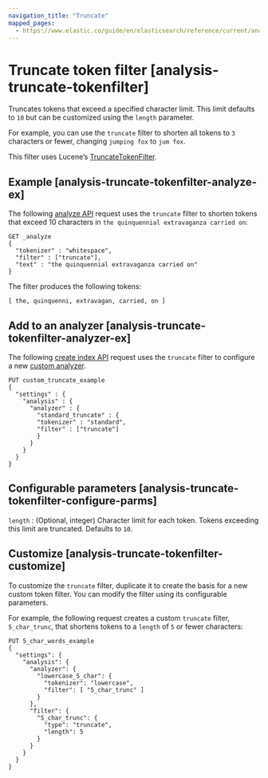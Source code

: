 ```yaml
---
navigation_title: "Truncate"
mapped_pages:
  - https://www.elastic.co/guide/en/elasticsearch/reference/current/analysis-truncate-tokenfilter.html
---
```


# Truncate token filter [analysis-truncate-tokenfilter]


Truncates tokens that exceed a specified character limit. This limit defaults to `10` but can be customized using the `length` parameter.

For example, you can use the `truncate` filter to shorten all tokens to `3` characters or fewer, changing `jumping fox` to `jum fox`.

This filter uses Lucene’s [TruncateTokenFilter](https://lucene.apache.org/core/10_0_0/analysis/common/org/apache/lucene/analysis/miscellaneous/TruncateTokenFilter.md).

## Example [analysis-truncate-tokenfilter-analyze-ex]

The following [analyze API](https://www.elastic.co/docs/api/doc/elasticsearch/operation/operation-indices-analyze) request uses the `truncate` filter to shorten tokens that exceed 10 characters in `the quinquennial extravaganza carried on`:

```console
GET _analyze
{
  "tokenizer" : "whitespace",
  "filter" : ["truncate"],
  "text" : "the quinquennial extravaganza carried on"
}
```

The filter produces the following tokens:

```text
[ the, quinquenni, extravagan, carried, on ]
```


## Add to an analyzer [analysis-truncate-tokenfilter-analyzer-ex]

The following [create index API](https://www.elastic.co/docs/api/doc/elasticsearch/operation/operation-indices-create) request uses the `truncate` filter to configure a new [custom analyzer](docs-content://manage-data/data-store/text-analysis/create-custom-analyzer.md).

```console
PUT custom_truncate_example
{
  "settings" : {
    "analysis" : {
      "analyzer" : {
        "standard_truncate" : {
        "tokenizer" : "standard",
        "filter" : ["truncate"]
        }
      }
    }
  }
}
```


## Configurable parameters [analysis-truncate-tokenfilter-configure-parms]

`length`
:   (Optional, integer) Character limit for each token. Tokens exceeding this limit are truncated. Defaults to `10`.


## Customize [analysis-truncate-tokenfilter-customize]

To customize the `truncate` filter, duplicate it to create the basis for a new custom token filter. You can modify the filter using its configurable parameters.

For example, the following request creates a custom `truncate` filter, `5_char_trunc`, that shortens tokens to a `length` of `5` or fewer characters:

```console
PUT 5_char_words_example
{
  "settings": {
    "analysis": {
      "analyzer": {
        "lowercase_5_char": {
          "tokenizer": "lowercase",
          "filter": [ "5_char_trunc" ]
        }
      },
      "filter": {
        "5_char_trunc": {
          "type": "truncate",
          "length": 5
        }
      }
    }
  }
}
```


